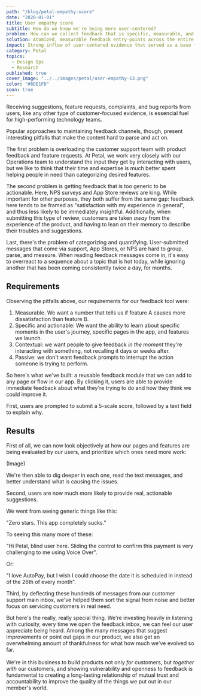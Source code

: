```yaml
---
path: "/blog/petal-empathy-score"
date: "2020-01-01"
title: User empathy score
subtitle: How do we know we're being more user-centered?
problem: How can we collect feedback that is specific, measurable, and actionable?
solution: Atomized, measurable feedback entry-points across the entire app.
impact: Strong inflow of user-centered evidence that served as a base for product roadmapping.
category: Petal
topics:
  - Design Ops
  - Research
published: true
cover_image: "../../images/petal/user-empathy-13.png"
color: "#8DE1FD"
soon: true
---
```


Receiving suggestions, feature requests, complaints, and bug reports from users, like any other type of customer-focused evidence, is essencial fuel for high-performing technology teams.

Popular approaches to maintaining feedback channels, though, present interesting pitfalls that make the content hard to parse and act on.

The first problem is overloading the customer support team with product feedback and feature requests. At Petal, we work very closely with our Operations team to understand the input they get by interacting with users, but we like to think that their time and expertise is much better spent helping people in need than categorizing desired features.

The second problem is getting feedback that is too generic to be actionable. Here, NPS surveys and App Store reviews are king.
While important for other purposes, they both suffer from the same gap: feedback here tends to be framed as "satisfaction with my experience in general", and thus less likely to be immediately insightful. Additionally, when submitting this type of review, customers are taken _away_ from the experience of the product, and having to lean on their memory to describe their troubles and suggestions.

Last, there's the problem of categorizing and quantifying. User-submitted messages that come via support, App Stores, or NPS are hard to group, parse, and measure. When reading feedback messages come in, it's easy to overreact to a sequence about a topic that is hot today, while ignoring another that has been coming consistently twice a day, for months.

## Requirements

Observing the pitfalls above, our requirements for our feedback tool were:

1. Measurable. We want a number that tells us if feature A causes more dissatisfaction than feature B.
2. Specific and actionable: We want the ability to learn about specific moments in the user's journey, specific pages in the app, and features we launch.
3. Contextual: we want people to give feedback _in the moment_ they're interacting with something, not recalling it days or weeks after.
4. Passive: we don't want feedback prompts to interrupt the action someone is trying to perform.

So here's what we've built: a reusable feedback module that we can add to any page or flow in our app. By clicking it, users are able to provide immediate feedback about what they're trying to do and how they think we could improve it.

First, users are prompted to submit a 5-scale score, followed by a text field to explain why.

## Results

First of all, we can now look objectively at how our pages and features are being evaluated by our users, and prioritize which ones need more work:

(Image)

We're then able to dig deeper in each one, read the text messages, and better understand what is causing the issues.

Second, users are now much more likely to provide real, actionable suggestions.

We went from seeing generic things like this:

"Zero stars. This app completely sucks."

To seeing this many more of these:

"Hi Petal, blind user here. Sliding the control to confirm this payment is very challenging to me using Voice Over".

Or:

"I love AutoPay, but I wish I could choose the date it is scheduled in instead of the 26th of every month".

Third, by deflecting these hundreds of messages from our customer support main inbox, we've helped them sort the signal from noise and better focus on servicing customers in real need.

But here's the really, really special thing. We're investing heavily in listening with curiosity, every time we open the feedback inbox, we can feel our user appreciate being heard. Among the many messages that suggest improvements or point out gaps in our product, we also get an overwhelming amount of thankfulness
for what how much we've evolved so far. \
\
We're in this business to build products not only _for_ customers, but _together with_ our customers, and showing vulnerability and openness to feedback is fundamental to creating a long-lasting relationship of mutual trust and accountability to improve the quality of the things we put out in our member's world.
